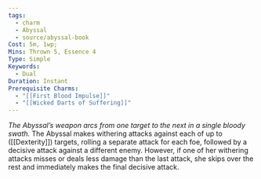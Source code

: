```yaml
---
tags:
  - charm
  - Abyssal
  - source/abyssal-book
Cost: 5m, 1wp; 
Mins: Thrown 5, Essence 4
Type: Simple
Keywords:
  - Dual
Duration: Instant
Prerequisite Charms:
  - "[[First Blood Impulse]]"
  - "[[Wicked Darts of Suffering]]"
---
```

*The Abyssal’s weapon arcs from one target to the next in a single bloody swath.*
The Abyssal makes withering attacks against each of up to ([[Dexterity]]) targets, rolling a separate attack for each foe, followed by a decisive attack against a different enemy. However, if one of her withering attacks misses or deals less damage than the last attack, she skips over the rest and immediately makes the final decisive attack.